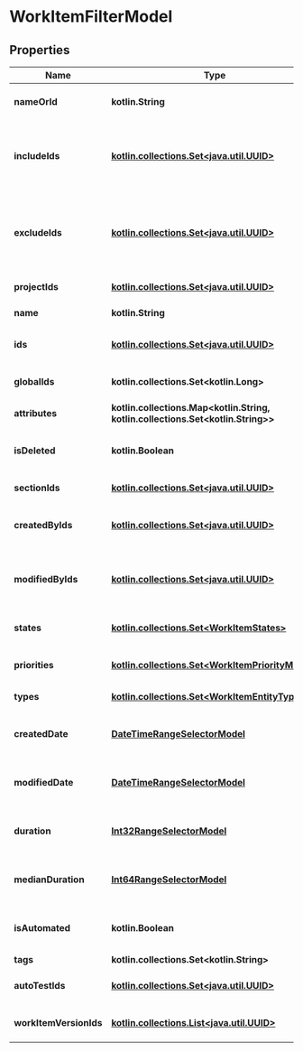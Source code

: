 
# WorkItemFilterModel

## Properties
| Name | Type | Description | Notes |
| ------------ | ------------- | ------------- | ------------- |
| **nameOrId** | **kotlin.String** | Name or identifier (UUID) of work item |  [optional] |
| **includeIds** | [**kotlin.collections.Set&lt;java.util.UUID&gt;**](java.util.UUID.md) | Collection of identifiers of work items which need to be included in result regardless of filtering |  [optional] |
| **excludeIds** | [**kotlin.collections.Set&lt;java.util.UUID&gt;**](java.util.UUID.md) | Collection of identifiers of work items which need to be excluded from result regardless of filtering |  [optional] |
| **projectIds** | [**kotlin.collections.Set&lt;java.util.UUID&gt;**](java.util.UUID.md) | Collection of project identifiers |  [optional] |
| **name** | **kotlin.String** | Name of work item |  [optional] |
| **ids** | [**kotlin.collections.Set&lt;java.util.UUID&gt;**](java.util.UUID.md) | Specifies a work item unique IDs to search for |  [optional] |
| **globalIds** | **kotlin.collections.Set&lt;kotlin.Long&gt;** | Collection of global (integer) identifiers |  [optional] |
| **attributes** | **kotlin.collections.Map&lt;kotlin.String, kotlin.collections.Set&lt;kotlin.String&gt;&gt;** | Custom attributes of work item |  [optional] |
| **isDeleted** | **kotlin.Boolean** | Is result must consist of only actual/deleted work items |  [optional] |
| **sectionIds** | [**kotlin.collections.Set&lt;java.util.UUID&gt;**](java.util.UUID.md) | Collection of section identifiers |  [optional] |
| **createdByIds** | [**kotlin.collections.Set&lt;java.util.UUID&gt;**](java.util.UUID.md) | Collection of identifiers of users who created work item |  [optional] |
| **modifiedByIds** | [**kotlin.collections.Set&lt;java.util.UUID&gt;**](java.util.UUID.md) | Collection of identifiers of users who applied last modification to work item |  [optional] |
| **states** | [**kotlin.collections.Set&lt;WorkItemStates&gt;**](WorkItemStates.md) | Collection of states of work item |  [optional] |
| **priorities** | [**kotlin.collections.Set&lt;WorkItemPriorityModel&gt;**](WorkItemPriorityModel.md) | Collection of priorities of work item |  [optional] |
| **types** | [**kotlin.collections.Set&lt;WorkItemEntityTypes&gt;**](WorkItemEntityTypes.md) | Collection of types of work item |  [optional] |
| **createdDate** | [**DateTimeRangeSelectorModel**](DateTimeRangeSelectorModel.md) | Specifies a work item range of creation date to search for |  [optional] |
| **modifiedDate** | [**DateTimeRangeSelectorModel**](DateTimeRangeSelectorModel.md) | Specifies a work item range of last modification date to search for |  [optional] |
| **duration** | [**Int32RangeSelectorModel**](Int32RangeSelectorModel.md) | Specifies a work item duration range to search for |  [optional] |
| **medianDuration** | [**Int64RangeSelectorModel**](Int64RangeSelectorModel.md) | Specifies a work item median duration range to search for |  [optional] |
| **isAutomated** | **kotlin.Boolean** | Is result must consist of only manual/automated work items |  [optional] |
| **tags** | **kotlin.collections.Set&lt;kotlin.String&gt;** | Collection of tags |  [optional] |
| **autoTestIds** | [**kotlin.collections.Set&lt;java.util.UUID&gt;**](java.util.UUID.md) | Collection of identifiers of linked autotests |  [optional] |
| **workItemVersionIds** | [**kotlin.collections.List&lt;java.util.UUID&gt;**](java.util.UUID.md) | Collection of identifiers work items versions. |  [optional] |




